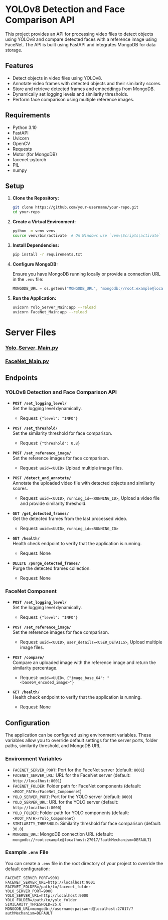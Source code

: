 # YOLOv8 Detection and Face Comparison API

This project provides an API for processing video files to detect objects using YOLOv8 and compare detected faces with a reference image using FaceNet. The API is built using FastAPI and integrates MongoDB for data storage.

## Features

- Detect objects in video files using YOLOv8.
- Annotate video frames with detected objects and their similarity scores.
- Store and retrieve detected frames and embeddings from MongoDB.
- Dynamically set logging levels and similarity thresholds.
- Perform face comparison using multiple reference images.

## Requirements

- Python 3.10
- FastAPI
- Uvicorn
- OpenCV
- Requests
- Motor (for MongoDB)
- facenet-pytorch
- PIL
- numpy

## Setup

1. **Clone the Repository:**

    ```bash
    git clone https://github.com/your-username/your-repo.git
    cd your-repo
    ```

2. **Create a Virtual Environment:**

    ```bash
    python -m venv venv
    source venv/bin/activate  # On Windows use `venv\Scripts\activate`
    ```

3. **Install Dependencies:**

    ```bash
    pip install -r requirements.txt
    ```

4. **Configure MongoDB:**
    
    Ensure you have MongoDB running locally or provide a connection URL in the `.env` file:

    ```python
    MONGODB_URL = os.getenv("MONGODB_URL", "mongodb://root:example@localhost:27017/?authMechanism=DEFAULT")
    ```

5. **Run the Application:**

    ```bash
    uvicorn Yolo_Server_Main:app --reload
    uvicorn FaceNet_Main:app --reload
    ```
   
# Server Files
### [Yolo_Server_Main.py](Yolo_Server_Main.py)
### [FaceNet_Main.py](FaceNet_Main.py)

## Endpoints

### YOLOv8 Detection and Face Comparison API

- **`POST /set_logging_level/`**  
  Set the logging level dynamically.
  - Request: `{"level": "INFO"}`

- **`POST /set_threshold/`**  
  Set the similarity threshold for face comparison.
  - Request: `{"threshold": 0.8}`

- **`POST /set_reference_image/`**  
  Set the reference images for face comparison.
  - Request: `uuid=<UUID>` Upload multiple image files.

- **`POST /detect_and_annotate/`**  
  Annotate the uploaded video file with detected objects and similarity scores.
  - Request: `uuid=<UUID>`, `running_id=<RUNNING_ID>`, Upload a video file and provide similarity threshold.

- **`GET /get_detected_frames/`**  
  Get the detected frames from the last processed video.
  - Request: `uuid=<UUID>`, `running_id=<RUNNING_ID>`

- **`GET /health/`**  
  Health check endpoint to verify that the application is running.
  - Request: None

- **`DELETE /purge_detected_frames/`**  
  Purge the detected frames collection.
  - Request: None

### FaceNet Component

- **`POST /set_logging_level/`**  
  Set the logging level dynamically.
  - Request: `{"level": "INFO"}`

- **`POST /set_reference_image/`**  
  Set the reference images for face comparison.
  - Request: `uuid=<UUID>`, `user_details=<USER_DETAILS>`, Upload multiple image files.

- **`POST /compare/`**  
  Compare an uploaded image with the reference image and return the similarity percentage.
  - Request: `uuid=<UUID>`, `{"image_base_64": "<base64_encoded_image>"}`

- **`GET /health/`**  
  Health check endpoint to verify that the application is running.
  - Request: None

## Configuration

The application can be configured using environment variables. These variables allow you to override default settings for the server ports, folder paths, similarity threshold, and MongoDB URL.

### Environment Variables

- `FACENET_SERVER_PORT`: Port for the FaceNet server (default: `8001`)
- `FACENET_SERVER_URL`: URL for the FaceNet server (default: `http://localhost:8001`)
- `FACENET_FOLDER`: Folder path for FaceNet components (default: `<ROOT_PATH>/FaceNet_Componenet`)
- `YOLO_SERVER_PORT`: Port for the YOLO server (default: `8000`)
- `YOLO_SERVER_URL`: URL for the YOLO server (default: `http://localhost:8000`)
- `YOLO_FOLDER`: Folder path for YOLO components (default: `<ROOT_PATH>/Yolo_Componenet`)
- `SIMILARITY_THRESHOLD`: Similarity threshold for face comparison (default: `30.0`)
- `MONGODB_URL`: MongoDB connection URL (default: `mongodb://root:example@localhost:27017/?authMechanism=DEFAULT`)

### Example `.env` File

You can create a `.env` file in the root directory of your project to override the default configuration:

```dotenv
FACENET_SERVER_PORT=9001
FACENET_SERVER_URL=http://localhost:9001
FACENET_FOLDER=/path/to/facenet_folder
YOLO_SERVER_PORT=9000
YOLO_SERVER_URL=http://localhost:9000
YOLO_FOLDER=/path/to/yolo_folder
SIMILARITY_THRESHOLD=25.0
MONGODB_URL=mongodb://username:password@localhost:27017/?authMechanism=DEFAULT
